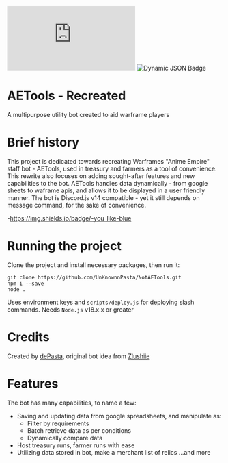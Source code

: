 ![AUR Last Modified](https://img.shields.io/aur/last-modified/:index.js) ![Dynamic JSON Badge](https://img.shields.io/badge/dynamic/json)

# AETools - Recreated
A multipurpose utility bot created to aid warframe players

# Brief history
This project is dedicated towards recreating Warframes "Anime Empire" staff bot - AETools, used in treasury and farmers as a tool of convenience. This rewrite also focuses on adding sought-after features and new capabilities to the bot.
AETools handles data dynamically - from google sheets to waframe apis, and allows it to be displayed in a user friendly manner.
The bot is Discord.js v14 compatible - yet it still depends on message command, for the sake of convenience.

-https://img.shields.io/badge/-you_like-blue

# Running the project
Clone the project and install necessary packages, then run it:
```
git clone https://github.com/UnKnownnPasta/NotAETools.git
npm i --save
node .
```

Uses environment keys and `scripts/deploy.js` for deploying slash commands.
Needs `Node.js` v18.x.x or greater

# Credits
Created by [dePasta](https://github.com/UnKnownnPasta), original bot idea from [Zlushiie](https://github.com/Zlushiie)

# Features
The bot has many capabilities, to name a few:
- Saving and updating data from google spreadsheets, and manipulate as:
    - Filter by requirements
    - Batch retrieve data as per conditions
    - Dynamically compare data
- Host treasury runs, farmer runs with ease
- Utilizing data stored in bot, make a merchant list of relics
...and more
